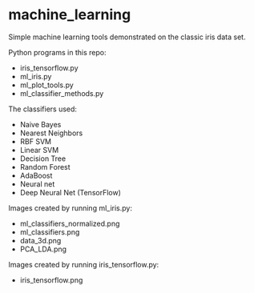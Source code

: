 # machine_learning

Simple machine learning tools demonstrated on the classic iris data set.

Python programs in this repo:
  - iris_tensorflow.py
  - ml_iris.py
  - ml_plot_tools.py
  - ml_classifier_methods.py

The classifiers used:
  - Naive Bayes
  - Nearest Neighbors
  - RBF SVM
  - Linear SVM
  - Decision Tree
  - Random Forest
  - AdaBoost									  
  - Neural net 
  - Deep Neural Net (TensorFlow) 

Images created by running ml_iris.py:
  - ml_classifiers_normalized.png
  - ml_classifiers.png
  - data_3d.png
  - PCA_LDA.png

Images created by running iris_tensorflow.py:
  - iris_tensorflow.png
